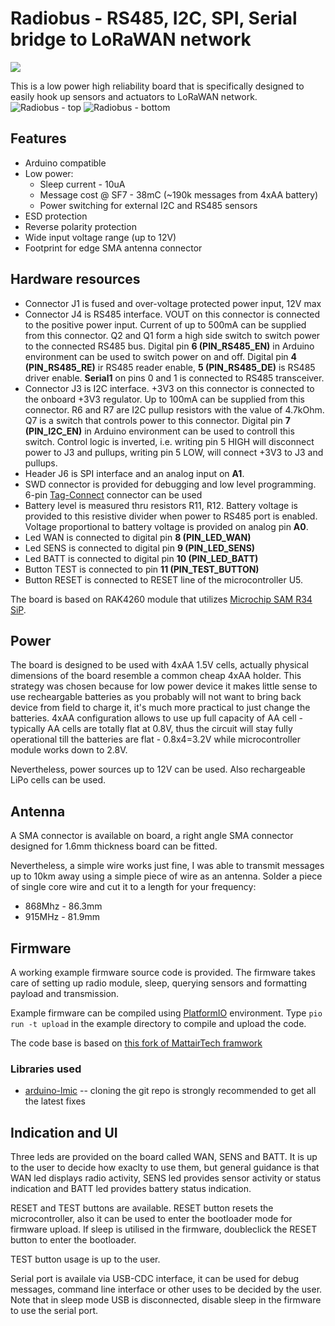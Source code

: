 # Radiobus - RS485, I2C, SPI, Serial bridge to LoRaWAN network

[![](https://d2ss6ovg47m0r5.cloudfront.net/badges/tindie-smalls.png)](https://www.tindie.com/products/19218/)

This is a low power high reliability board that is specifically designed to easily hook up sensors and actuators to LoRaWAN network.
![Radiobus - top](pics/top.jpg)
![Radiobus - bottom](pics/bot.jpg)

## Features

* Arduino compatible
* Low power:
  * Sleep current - 10uA
  * Message cost @ SF7 - 38mC (~190k messages from 4xAA battery)
  * Power switching for external I2C and RS485 sensors
* ESD protection
* Reverse polarity protection
* Wide input voltage range (up to 12V)
* Footprint for edge SMA antenna connector 

## Hardware resources

 * Connector J1 is fused and over-voltage protected power input, 12V max
 * Connector J4 is RS485 interface. VOUT on this connector is connected to the positive power input. Current of up to 500mA can be supplied from this connector. Q2 and Q1 form a high side switch to switch power to the connected RS485 bus. Digital pin **6 (PIN_RS485_EN)** in Arduino environment can be used to switch power on and off. Digital pin **4 (PIN_RS485_RE)** ir RS485 reader enable, **5 (PIN_RS485_DE)** is RS485 driver enable. **Serial1** on pins 0 and 1 is connected to RS485 transceiver.
 * Connector J3 is I2C interface. +3V3 on this connector is connected to the onboard +3V3 regulator. Up to 100mA can be supplied from this connector. R6 and R7 are I2C pullup resistors with the value of 4.7kOhm. Q7 is a switch that controls power to this connector. Digital pin **7 (PIN_I2C_EN)** in Arduino environment can be used to controll this switch. Control logic is inverted, i.e. writing pin 5 HIGH will disconnect power to J3 and pullups, writing pin 5 LOW, will connect +3V3 to J3 and pullups.
 * Header J6 is SPI interface and an analog input on **A1**.
 * SWD connector is provided for debugging and low level programming. 6-pin [Tag-Connect](https://www.tag-connect.com/product-category/products/cables/6-pin-target) connector can be used
 * Battery level is measured thru resistors R11, R12. Battery voltage is provided to this resistive divider when power to RS485 port is enabled. Voltage proportional to battery voltage is provided on analog pin **A0**. 
 * Led WAN is connected to digital pin **8 (PIN_LED_WAN)**
 * Led SENS is connected to digital pin **9 (PIN_LED_SENS)**
 * Led BATT is connected to digital pin **10 (PIN_LED_BATT)**
 * Button TEST is connected to pin **11 (PIN_TEST_BUTTON)**
 * Button RESET is connected to RESET line of the microcontroller U5.

The board is based on RAK4260 module that utilizes [Microchip SAM R34 SiP](https://www.microchip.com/design-centers/wireless-connectivity/low-power-wide-area-networks/lora-technology/sam-r34-r35). 

## Power

The board is designed to be used with 4xAA 1.5V cells, actually physical dimensions of the board resemble a common cheap 4xAA holder. This strategy was chosen because for low power device it makes little sense to use recheargable batteries as you probably will not want to bring back device from field to charge it, it's much more practical to just change the batteries. 4xAA configuration allows to use up full capacity of AA cell - typically AA cells are totally flat at 0.8V, thus the circuit will stay fully operational till the batteries are flat - 0.8x4=3.2V while microcontroller module works down to 2.8V. 

Nevertheless, power sources up to 12V can be used. Also rechargeable LiPo cells can be used. 

## Antenna

A SMA connector is available on board, a right angle SMA connector designed for 1.6mm thickness board can be fitted. 

Nevertheless, a simple wire works just fine, I was able to transmit messages up to 10km away using a simple piece of wire as an antenna. Solder a piece of single core wire and cut it to a length for your frequency:
 * 868Mhz - 86.3mm
 * 915MHz - 81.9mm

## Firmware

A working example firmware source code is provided. The firmware takes care of setting up radio module, sleep, querying sensors and formatting payload and transmission. 

Example firmware can be compiled using [PlatformIO](https://platformio.org/) environment. Type ```pio run -t upload``` in the example directory to compile and upload the code. 

The code base is based on [this fork of MattairTech framwork](https://github.com/Miceuz/framework-arduino-samr-catnip) 

### Libraries used

 * [arduino-lmic](https://github.com/mcci-catena/arduino-lmic) -- cloning the git repo is strongly recommended to get all the latest fixes

## Indication and UI

Three leds are provided on the board called WAN, SENS and BATT. It is up to the user to decide how exaclty to use them, but general guidance is that WAN led displays radio activity, SENS led provides sensor activity or status indication and BATT led provides battery status indication.

RESET and TEST buttons are available. RESET button resets the microcontroller, also it can be used to enter the bootloader mode for firmware upload. If sleep is utilised in the firmware, doubleclick the RESET button to enter the bootloader.

TEST button usage is up to the user.

Serial port is availale via USB-CDC interface, it can be used for debug messages, command line interface or other uses to be decided by the user. Note that in sleep mode USB is disconnected, disable sleep in the firmware to use the serial port.



